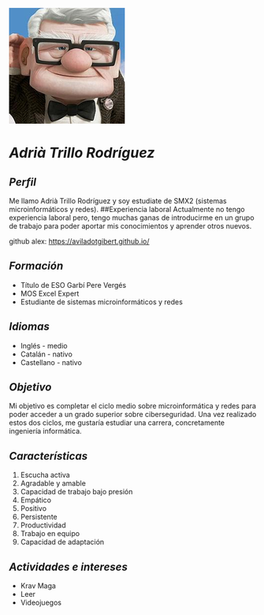 ![Image](fotito.jpg) 
# **_Adrià Trillo Rodríguez_**


## **_Perfil_**
Me llamo Adrià Trillo Rodríguez y soy estudiate de SMX2 (sistemas microinformáticos y redes).
##Experiencia laboral
Actualmente no tengo experiencia laboral pero, tengo muchas ganas de introducirme en un grupo de trabajo para poder aportar mis conocimientos y aprender otros nuevos. 


github alex: https://aviladotgibert.github.io/


## **_Formación_**
- Título de ESO Garbí Pere Vergés
- MOS Excel Expert
- Estudiante de sistemas microinformáticos y redes


## **_Idiomas_**
- Inglés - medio
- Catalán - nativo
- Castellano - nativo


## **_Objetivo_**
Mi objetivo es completar el ciclo medio sobre microinformática y redes para poder acceder a un grado superior sobre ciberseguridad. Una vez realizado estos dos ciclos, me gustaría estudiar una carrera, concretamente ingeniería informática. 



## **_Características_**
1. Escucha activa 
2. Agradable y amable 
3. Capacidad de trabajo bajo presión 
4. Empático
5. Positivo
6. Persistente
7. Productividad
8. Trabajo en equipo
9. Capacidad de adaptación


## **_Actividades e intereses_**
- Krav Maga
- Leer
- Videojuegos
